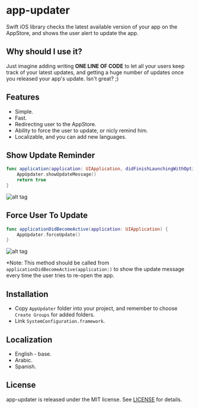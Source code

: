 # app-updater
Swift iOS library checks the latest available version of your app on the AppStore, and shows the user alert to update the app.

## Why should I use it?
Just imagine adding writing <b>ONE LINE OF CODE</b> to let all your users keep track of your latest updates, and getting a huge number of updates once you released your app's update. Isn't great? ;)

## Features

- Simple.
- Fast.
- Redirecting user to the AppStore.
- Ability to force the user to update, or nicly remind him.
- Localizable, and you can add new languages.

## Show Update Reminder

````swift
func application(application: UIApplication, didFinishLaunchingWithOptions launchOptions: [NSObject: AnyObject]?) -> Bool {
    AppUpdater.showUpdateMessage()
    return true
}
````
![alt tag](https://cloud.githubusercontent.com/assets/3859305/9920657/ca33b03e-5cde-11e5-84a0-e4a670af6829.jpg)

## Force User To Update

````swift
func applicationDidBecomeActive(application: UIApplication) {
    AppUpdater.forceUpdate()
}
````
![alt tag](https://cloud.githubusercontent.com/assets/3859305/9920656/ca312ed6-5cde-11e5-90cb-aae1bc576b04.jpg)

*Note: This method should be called from `applicationDidBecomeActive(application:)` to show the update message every time the user tries to re-open the app.

## Installation

- Copy `AppUpdater` folder into your project, and remember to choose `Create Groups` for added folders.
- Link `SystemConfiguration.framework`.

## Localization

- English - base.
- Arabic.
- Spanish.

## License

app-updater is released under the MIT license. See [LICENSE](LICENSE) for details.
